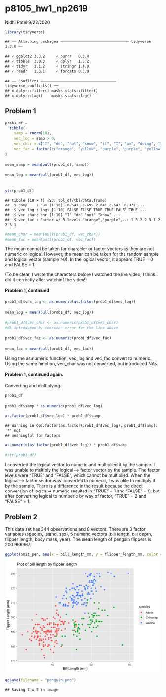 p8105\_hw1\_np2619
================
Nidhi Patel
9/22/2020

``` r
library(tidyverse)
```

    ## ── Attaching packages ─────────────────────────────── tidyverse 1.3.0 ──

    ## ✓ ggplot2 3.3.2     ✓ purrr   0.3.4
    ## ✓ tibble  3.0.3     ✓ dplyr   1.0.2
    ## ✓ tidyr   1.1.2     ✓ stringr 1.4.0
    ## ✓ readr   1.3.1     ✓ forcats 0.5.0

    ## ── Conflicts ────────────────────────────────── tidyverse_conflicts() ──
    ## x dplyr::filter() masks stats::filter()
    ## x dplyr::lag()    masks stats::lag()

## Problem 1

``` r
prob1_df = 
  tibble(
    samp = rnorm(10),
    vec_log = samp > 0,
    vec_char = c("I", "do", "not", "know", "if", "I", "am", "doing", "this", "right"),
    vec_fac = factor(c("orange", "yellow", "purple", "purple", "yellow", "orange", "purple", "purple", "yellow", "orange"))
)

mean_samp = mean(pull(prob1_df, samp))

mean_log = mean(pull(prob1_df, vec_log))


str(prob1_df)
```

    ## tibble [10 × 4] (S3: tbl_df/tbl/data.frame)
    ##  $ samp    : num [1:10] -0.541 -0.695 2.041 2.647 -0.377 ...
    ##  $ vec_log : logi [1:10] FALSE FALSE TRUE TRUE FALSE TRUE ...
    ##  $ vec_char: chr [1:10] "I" "do" "not" "know" ...
    ##  $ vec_fac : Factor w/ 3 levels "orange","purple",..: 1 3 2 2 3 1 2 2 3 1

``` r
#mean_char = mean(pull(prob1_df, vec_char))
#mean_fac = mean(pull(prob1_df, vec_fac))
```

The mean cannot be taken for character or factor vectors as they are not
numeric or logical. However, the mean can be taken for the random sample
and logical vector (sample \>0). In the logical vector, it appears TRUE
= 0 and FALSE = 1.

(To be clear, I wrote the characters before I watched the live video, I
think I did it correctly after watchinf the video\!)

#### Problem 1, continued

``` r
prob1_df$vec_log <- as.numeric(as.factor(prob1_df$vec_log))

mean_log = mean(pull(prob1_df, vec_log))

#prob1_df$vec_char <- as.numeric(prob1_df$vec_char)
#NA introduced by coercion error for the line above

prob1_df$vec_fac <- as.numeric(prob1_df$vec_fac)

mean_fac = mean(pull(prob1_df, vec_fac))
```

Using the as.numeric function, vec\_log and vec\_fac convert to numeric.
Using the same function, vec\_char was not converted, but introduced
NAs.

#### Problem 1, continued again.

Converting and multiplying.

``` r
prob1_df

prob1_df$samp * as.numeric(prob1_df$vec_log)

as.factor(prob1_df$vec_log) * prob1_df$samp
```

    ## Warning in Ops.factor(as.factor(prob1_df$vec_log), prob1_df$samp): '*' not
    ## meaningful for factors

``` r
as.numeric(as.factor(prob1_df$vec_log)) * prob1_df$samp

#str(prob1_df)
```

I converted the logical vector to numeric and multiplied it by the
sample. I was unable to multiply the logical–\> factor vector by the
sample. The factor levels were “TRUE” and “FALSE”, which cannot be
multiplied. When the logical–\> factor vector was converted to numeric,
I was able to multiply it by the sample. There is a difference in the
result because the direct conversion of logical-\> numeric resulted in
“TRUE” = 1 and “FALSE” = 0, but after converting logical to numberic
by way of factor, “TRUE” = 2 and “FALSE” = 1.

## Problem 2

This data set has 344 observations and 8 vectors. There are 3 factor
variables (species, island, sex), 5 numeric vectors (bill length, bill
depth, flipper length, body mass, year). The mean length of penguin
flippers is 200.966967.

``` r
ggplot(omit_pen, aes(x = bill_length_mm, y = flipper_length_mm, color = species)) + geom_point() + xlab("Bill Length (mm)") + ylab("Flipper Length (mm)") + ggtitle("Plot of bill length by flipper length")
```

![](p8105_hw1_np2619_files/figure-gfm/prob2cont-1.png)<!-- -->

``` r
ggsave(filename = "penguin.png")
```

    ## Saving 7 x 5 in image

